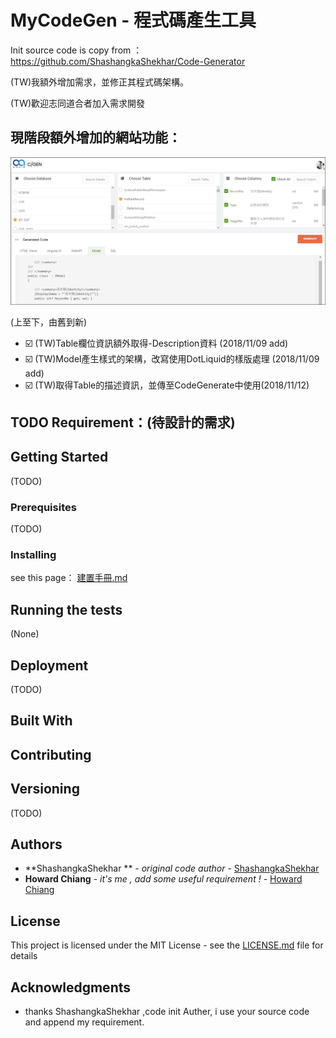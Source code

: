 # MyCodeGen - 程式碼產生工具
Init source code is copy from ：https://github.com/ShashangkaShekhar/Code-Generator

(TW)我額外增加需求，並修正其程式碼架構。



(TW)歡迎志同道合者加入需求開發



## 現階段額外增加的網站功能：

![1541754879856](README.assets/1541754879856.png)

(上至下，由舊到新)

* :ballot_box_with_check: (TW)Table欄位資訊額外取得-Description資料  (2018/11/09 add)
* :ballot_box_with_check: (TW)Model產生樣式的架構，改寫使用DotLiquid的樣版處理  (2018/11/09 add)
* :ballot_box_with_check: (TW)取得Table的描述資訊，並傳至CodeGenerate中使用(2018/11/12)



## TODO Requirement：(待設計的需求)





## Getting Started

(TODO)

### Prerequisites

(TODO)

### Installing

see this page： [建置手冊.md](https://github.com/hougii/MyCodeGen/blob/master/%E5%BB%BA%E7%BD%AE%E6%89%8B%E5%86%8A.md)

## Running the tests

(None)

## Deployment

(TODO)

## Built With



## Contributing



## Versioning

(TODO)

## Authors

- **ShashangkaShekhar ** - *original code author* - [ShashangkaShekhar](https://github.com/ShashangkaShekhar)
- **Howard Chiang** - *it's me , add some useful requirement !* - [Howard Chiang](https://github.com/hougii)



## License

This project is licensed under the MIT License - see the [LICENSE.md](LICENSE.md) file for details

## Acknowledgments

- thanks  ShashangkaShekhar ,code init Auther,  i use your source code and append my requirement.
